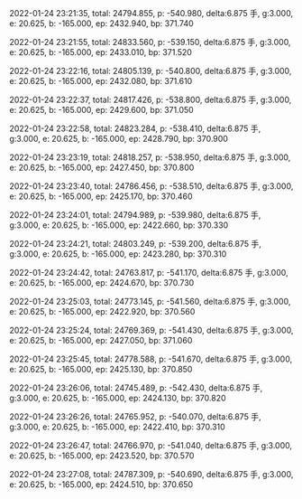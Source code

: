 2022-01-24 23:21:35, total: 24794.855, p: -540.980, delta:6.875 手, g:3.000, e: 20.625, b: -165.000, ep: 2432.940, bp: 371.740

2022-01-24 23:21:55, total: 24833.560, p: -539.150, delta:6.875 手, g:3.000, e: 20.625, b: -165.000, ep: 2433.010, bp: 371.520

2022-01-24 23:22:16, total: 24805.139, p: -540.800, delta:6.875 手, g:3.000, e: 20.625, b: -165.000, ep: 2432.080, bp: 371.610

2022-01-24 23:22:37, total: 24817.426, p: -538.800, delta:6.875 手, g:3.000, e: 20.625, b: -165.000, ep: 2429.600, bp: 371.050

2022-01-24 23:22:58, total: 24823.284, p: -538.410, delta:6.875 手, g:3.000, e: 20.625, b: -165.000, ep: 2428.790, bp: 370.900

2022-01-24 23:23:19, total: 24818.257, p: -538.950, delta:6.875 手, g:3.000, e: 20.625, b: -165.000, ep: 2427.450, bp: 370.800

2022-01-24 23:23:40, total: 24786.456, p: -538.510, delta:6.875 手, g:3.000, e: 20.625, b: -165.000, ep: 2425.170, bp: 370.460

2022-01-24 23:24:01, total: 24794.989, p: -539.980, delta:6.875 手, g:3.000, e: 20.625, b: -165.000, ep: 2422.660, bp: 370.330

2022-01-24 23:24:21, total: 24803.249, p: -539.200, delta:6.875 手, g:3.000, e: 20.625, b: -165.000, ep: 2423.280, bp: 370.310

2022-01-24 23:24:42, total: 24763.817, p: -541.170, delta:6.875 手, g:3.000, e: 20.625, b: -165.000, ep: 2424.670, bp: 370.730

2022-01-24 23:25:03, total: 24773.145, p: -541.560, delta:6.875 手, g:3.000, e: 20.625, b: -165.000, ep: 2422.920, bp: 370.560

2022-01-24 23:25:24, total: 24769.369, p: -541.430, delta:6.875 手, g:3.000, e: 20.625, b: -165.000, ep: 2427.050, bp: 371.060

2022-01-24 23:25:45, total: 24778.588, p: -541.670, delta:6.875 手, g:3.000, e: 20.625, b: -165.000, ep: 2425.130, bp: 370.850

2022-01-24 23:26:06, total: 24745.489, p: -542.430, delta:6.875 手, g:3.000, e: 20.625, b: -165.000, ep: 2424.130, bp: 370.820

2022-01-24 23:26:26, total: 24765.952, p: -540.070, delta:6.875 手, g:3.000, e: 20.625, b: -165.000, ep: 2422.410, bp: 370.310

2022-01-24 23:26:47, total: 24766.970, p: -541.040, delta:6.875 手, g:3.000, e: 20.625, b: -165.000, ep: 2423.520, bp: 370.570

2022-01-24 23:27:08, total: 24787.309, p: -540.690, delta:6.875 手, g:3.000, e: 20.625, b: -165.000, ep: 2424.510, bp: 370.650